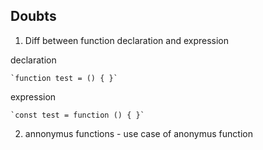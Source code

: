 ## Doubts

1. Diff between function declaration and expression

 declaration
   
    `function test = () { }`
   
 expression
   
    `const test = function () { }`
 
2. annonymus functions - use case of anonymus function
  
